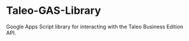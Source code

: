 Taleo-GAS-Library
=================

Google Apps Script library for interacting with the Taleo Business Edition API.
